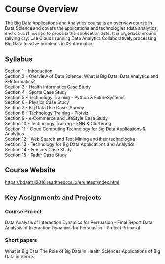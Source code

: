 # Course Overview

The Big Data Applications and Analytics course is an overview course in Data Science and covers the applications and technologies (data analytics and clouds) needed to process the application data. It is organized around rallying cry: Use Clouds running Data Analytics Collaboratively processing Big Data to solve problems in X-Informatics.

## Syllabus

Section  1 - Introduction    
Section  2 - Overview of Data Science: What is Big Data, Data Analytics and X-Informatics?   
Section  3 - Health Informatics Case Study   
Section  4 - Sports Case Study   
Section  5 - Technology Training - Python & FutureSystems   
Section  6 - Physics Case Study   
Section  7 - Big Data Use Cases Survey   
Section  8 - Technology Training - Plotviz   
Section  9 - e-Commerce and LifeStyle Case Study    
Section 10 - Technology Training - kNN & Clustering   
Section 11 - Cloud Computing Technology for Big Data Applications & Analytics   
Section 12 - Web Search and Text Mining and their technologies    
Section 13 - Technology for Big Data Applications and Analytics   
Section 14 - Sensors Case Study   
Section 15 - Radar Case Study   

## Course Website

https://bdaafall2016.readthedocs.io/en/latest/index.html

## Key Assignments and Projects

### Course Project 

Data Analysis of Interaction Dynamics for Persuasion - Final Report
Data Analysis of Interaction Dynamics for Persuasion - Project Proposal

### Short papers

What is Big Data
The Role of Big Data in Health Sciences
Applications of Big Data in Sports
